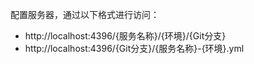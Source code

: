 配置服务器，通过以下格式进行访问：

* http://localhost:4396/{服务名称}/{环境}/{Git分支}
* http://localhost:4396/{Git分支}/{服务名称}-{环境}.yml